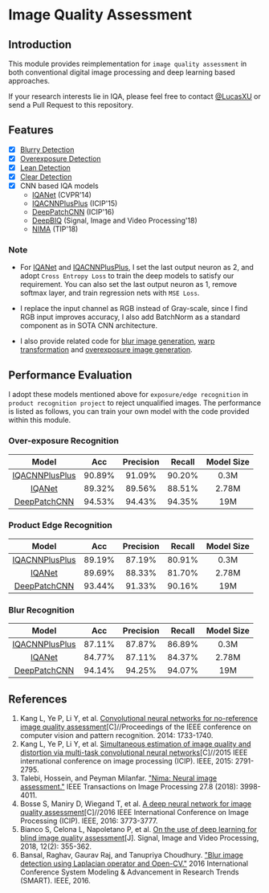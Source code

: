 # Image Quality Assessment
## Introduction
This module provides reimplementation for `image quality assessment` in both conventional digital image processing and deep learning based approaches.

If your research interests lie in IQA, please feel free to contact [@LucasXU](https://github.com/lucasxlu) or send a Pull Request to this repository. 

## Features
- [x] [Blurry Detection](./blur_detector.py)
- [x] [Overexposure Detection](./overexposure_detector.py)
- [x] [Lean Detection](./lean_detector.py)
- [x] [Clear Detection](./clear_detector.py)
- [x] CNN based IQA models
    - [IQANet](http://openaccess.thecvf.com/content_cvpr_2014/papers/Kang_Convolutional_Neural_Networks_2014_CVPR_paper.pdf) (CVPR'14)
    - [IQACNNPlusPlus](https://ieeexplore.ieee.org/abstract/document/7351311/) (ICIP'15)
    - [DeepPatchCNN](http://iphome.hhi.de/samek/pdf/BosICIP16.pdf) (ICIP'16)
    - [DeepBIQ](https://arxiv.org/pdf/1602.05531.pdf) (Signal, Image and Video Processing'18)
    - [NIMA](https://ieeexplore.ieee.org/stamp/stamp.jsp?tp=&arnumber=8352823) (TIP'18)

### Note
- For [IQANet](http://openaccess.thecvf.com/content_cvpr_2014/papers/Kang_Convolutional_Neural_Networks_2014_CVPR_paper.pdf) and [IQACNNPlusPlus](https://ieeexplore.ieee.org/abstract/document/7351311/), I set the last output neuron as 2, and adopt ``Cross Entropy Loss`` to train
the deep models to satisfy our requirement. You can also set the last output neuron as 1, remove softmax layer, and train regression nets with ``MSE Loss``.

- I replace the input channel as RGB instead of Gray-scale, since I find RGB input improves accuracy, I also add BatchNorm as a standard component as in SOTA CNN architecture.

- I also provide related code for [blur image generation](blur_creator.py), 
[warp transformation](./lean_pose_creator.py) and [overexposure image 
generation](./overexposure_creator.py).

## Performance Evaluation
I adopt these models mentioned above for ``exposure/edge recognition`` in ``product recognition project`` to reject unqualified images. The performance is listed as follows, you can train your own model with the code provided within this module.

### Over-exposure Recognition
| Model | Acc | Precision | Recall | Model Size |
| :---: | :---: | :---: | :---: | :---: |
| [IQACNNPlusPlus](https://ieeexplore.ieee.org/abstract/document/7351311/) | 90.89% | 91.09% | 90.20% | 0.3M |
| [IQANet](http://openaccess.thecvf.com/content_cvpr_2014/papers/Kang_Convolutional_Neural_Networks_2014_CVPR_paper.pdf) | 89.32% | 89.56% | 88.51% | 2.78M |
| [DeepPatchCNN](http://iphome.hhi.de/samek/pdf/BosICIP16.pdf) | 94.53% | 94.43% | 94.35% | 19M |

### Product Edge Recognition
| Model | Acc | Precision | Recall | Model Size |
| :---: | :---: | :---: | :---: | :---: |
| [IQACNNPlusPlus](https://ieeexplore.ieee.org/abstract/document/7351311/) | 89.19% | 87.19% | 80.91% | 0.3M |
| [IQANet](http://openaccess.thecvf.com/content_cvpr_2014/papers/Kang_Convolutional_Neural_Networks_2014_CVPR_paper.pdf) | 89.69% | 88.33% | 81.70% | 2.78M |
| [DeepPatchCNN](http://iphome.hhi.de/samek/pdf/BosICIP16.pdf) | 93.44% | 91.33% | 90.16% | 19M |

### Blur Recognition
| Model | Acc | Precision | Recall | Model Size |
| :---: | :---: | :---: | :---: | :---: |
| [IQACNNPlusPlus](https://ieeexplore.ieee.org/abstract/document/7351311/) | 87.11% | 87.87% | 86.89% | 0.3M |
| [IQANet](http://openaccess.thecvf.com/content_cvpr_2014/papers/Kang_Convolutional_Neural_Networks_2014_CVPR_paper.pdf) | 84.77% | 87.11% | 84.37% | 2.78M |
| [DeepPatchCNN](http://iphome.hhi.de/samek/pdf/BosICIP16.pdf) | 94.14% | 94.25% | 94.07% | 19M |


## References
1. Kang L, Ye P, Li Y, et al. [Convolutional neural networks for no-reference image quality assessment](http://openaccess.thecvf.com/content_cvpr_2014/papers/Kang_Convolutional_Neural_Networks_2014_CVPR_paper.pdf)[C]//Proceedings of the IEEE conference on computer vision and pattern recognition. 2014: 1733-1740.
2. Kang L, Ye P, Li Y, et al. [Simultaneous estimation of image quality and distortion via multi-task convolutional neural networks](https://ieeexplore.ieee.org/abstract/document/7351311/)[C]//2015 IEEE international conference on image processing (ICIP). IEEE, 2015: 2791-2795.
3. Talebi, Hossein, and Peyman Milanfar. ["Nima: Neural image assessment."](https://ieeexplore.ieee.org/stamp/stamp.jsp?tp=&arnumber=8352823) IEEE Transactions on Image Processing 27.8 (2018): 3998-4011.
4. Bosse S, Maniry D, Wiegand T, et al. [A deep neural network for image quality assessment](http://iphome.hhi.de/samek/pdf/BosICIP16.pdf)[C]//2016 IEEE International Conference on Image Processing (ICIP). IEEE, 2016: 3773-3777.
5. Bianco S, Celona L, Napoletano P, et al. [On the use of deep learning for blind image quality assessment](https://arxiv.org/pdf/1602.05531.pdf)[J]. Signal, Image and Video Processing, 2018, 12(2): 355-362.
6. Bansal, Raghav, Gaurav Raj, and Tanupriya Choudhury. ["Blur image 
detection using Laplacian operator and Open-CV."](https://ieeexplore.ieee.org/abstract/document/7894491/) 2016 International 
Conference System Modeling & Advancement in Research Trends (SMART). IEEE, 2016.
